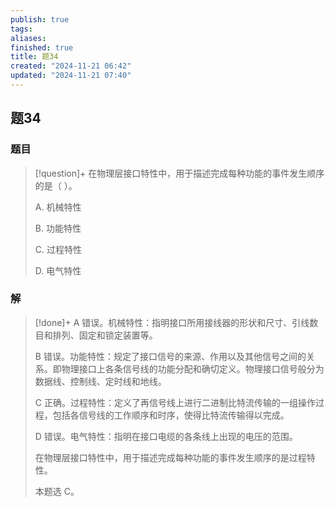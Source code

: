 ```yaml
---
publish: true
tags: 
aliases: 
finished: true
title: 题34
created: "2024-11-21 06:42"
updated: "2024-11-21 07:40"
---
```

## 题34
### 题目
> [!question]+
> 在物理层接口特性中，用于描述完成每种功能的事件发生顺序的是（ ）。
> 
> A. 机械特性
> 
> B. 功能特性
> 
> C. 过程特性
> 
> D. 电气特性
### 解
> [!done]+
> A 错误。机械特性：指明接口所用接线器的形状和尺寸、引线数目和排列、固定和锁定装置等。
> 
> B 错误。功能特性：规定了接口信号的来源、作用以及其他信号之间的关系。即物理接口上各条信号线的功能分配和确切定义。物理接口信号般分为数据线、控制线、定时线和地线。
> 
> C 正确。过程特性：定义了再信号线上进行二进制比特流传输的一组操作过程，包括各信号线的工作顺序和时序，使得比特流传输得以完成。
> 
> D 错误。电气特性：指明在接口电缆的各条线上出现的电压的范围。
> 
> 在物理层接口特性中，用于描述完成每种功能的事件发生顺序的是过程特性。
> 
> 本题选 C。
